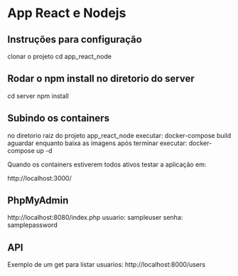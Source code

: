 # App React e Nodejs

## Instruções para configuração

clonar o projeto
cd app_react_node

## Rodar o npm install no diretorio do server

cd server
npm install

## Subindo os containers

no diretorio raiz do projeto app_react_node
executar: docker-compose build
aguardar enquanto baixa as imagens
após terminar executar: docker-compose up -d

Quando os containers estiverem todos ativos testar a aplicação em:

http://localhost:3000/

## PhpMyAdmin

http://localhost:8080/index.php
usuario: sampleuser
senha: samplepassword

## API

Exemplo de um get para listar usuarios: http://localhost:8000/users
